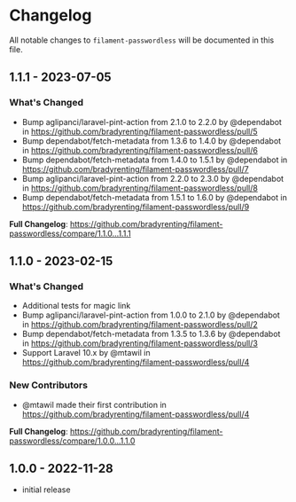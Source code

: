 # Changelog

All notable changes to `filament-passwordless` will be documented in this file.

## 1.1.1 - 2023-07-05

### What's Changed

- Bump aglipanci/laravel-pint-action from 2.1.0 to 2.2.0 by @dependabot in https://github.com/bradyrenting/filament-passwordless/pull/5
- Bump dependabot/fetch-metadata from 1.3.6 to 1.4.0 by @dependabot in https://github.com/bradyrenting/filament-passwordless/pull/6
- Bump dependabot/fetch-metadata from 1.4.0 to 1.5.1 by @dependabot in https://github.com/bradyrenting/filament-passwordless/pull/7
- Bump aglipanci/laravel-pint-action from 2.2.0 to 2.3.0 by @dependabot in https://github.com/bradyrenting/filament-passwordless/pull/8
- Bump dependabot/fetch-metadata from 1.5.1 to 1.6.0 by @dependabot in https://github.com/bradyrenting/filament-passwordless/pull/9

**Full Changelog**: https://github.com/bradyrenting/filament-passwordless/compare/1.1.0...1.1.1

## 1.1.0 - 2023-02-15

### What's Changed

- Additional tests for magic link
- Bump aglipanci/laravel-pint-action from 1.0.0 to 2.1.0 by @dependabot in https://github.com/bradyrenting/filament-passwordless/pull/2
- Bump dependabot/fetch-metadata from 1.3.5 to 1.3.6 by @dependabot in https://github.com/bradyrenting/filament-passwordless/pull/3
- Support Laravel 10.x by @mtawil in https://github.com/bradyrenting/filament-passwordless/pull/4

### New Contributors

- @mtawil made their first contribution in https://github.com/bradyrenting/filament-passwordless/pull/4

**Full Changelog**: https://github.com/bradyrenting/filament-passwordless/compare/1.0.0...1.1.0

## 1.0.0 - 2022-11-28

- initial release
